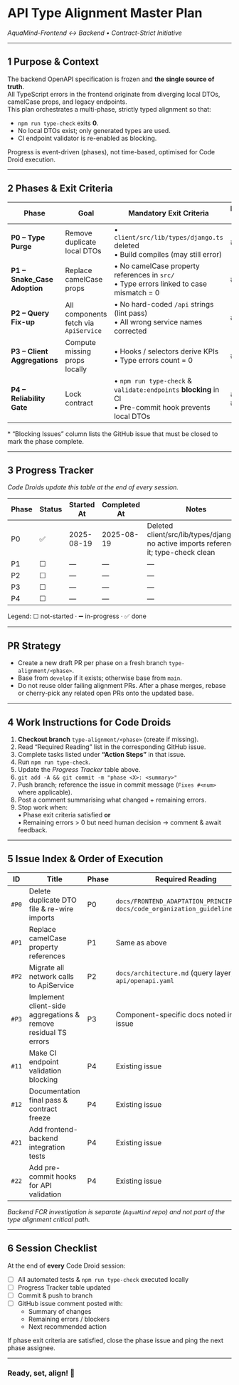 # API Type Alignment Master Plan  
_AquaMind-Frontend ↔ Backend • Contract-Strict Initiative_  

---

## 1 Purpose & Context  
The backend OpenAPI specification is frozen and **the single source of truth**.  
All TypeScript errors in the frontend originate from diverging local DTOs, camelCase props, and legacy endpoints.  
This plan orchestrates a multi-phase, strictly typed alignment so that:

* `npm run type-check` exits **0**.  
* No local DTOs exist; only generated types are used.  
* CI endpoint validator is re-enabled as blocking.  

Progress is event-driven (phases), not time-based, optimised for Code Droid execution.

---

## 2 Phases & Exit Criteria  

| Phase | Goal | Mandatory Exit Criteria | Blocking Issues* |
|-------|------|-------------------------|------------------|
| **P0 – Type Purge** | Remove duplicate local DTOs | • `client/src/lib/types/django.ts` deleted  <br>• Build compiles (may still error) | #P0 |
| **P1 – Snake_Case Adoption** | Replace camelCase props | • No camelCase property references in `src/`  <br>• Type errors linked to case mismatch = 0 | #P1 |
| **P2 – Query Fix-up** | All components fetch via `ApiService` | • No hard-coded `/api` strings (lint pass)  <br>• All wrong service names corrected | #P2 |
| **P3 – Client Aggregations** | Compute missing props locally | • Hooks / selectors derive KPIs  <br>• Type errors count = 0 | #P3 |
| **P4 – Reliability Gate** | Lock contract | • `npm run type-check` & `validate:endpoints` **blocking** in CI  <br>• Pre-commit hook prevents local DTOs | #11 #12 #21 #22 |

\* “Blocking Issues” column lists the GitHub issue that must be closed to mark the phase complete.

---

## 3 Progress Tracker  

_Code Droids update this table at the end of every session._

| Phase | Status | Started At | Completed At | Notes |
|-------|--------|-----------|--------------|-------|
| P0 | ✅ | 2025-08-19 | 2025-08-19 | Deleted client/src/lib/types/django.ts; no active imports referenced it; type-check clean |
| P1 | ☐ | — | — | — |
| P2 | ☐ | — | — | — |
| P3 | ☐ | — | — | — |
| P4 | ☐ | — | — | — |

Legend: ☐ not-started · ➖ in-progress · ✅ done

---

## PR Strategy

- Create a new draft PR per phase on a fresh branch `type-alignment/<phase>`.
- Base from `develop` if it exists; otherwise base from `main`.
- Do not reuse older failing alignment PRs. After a phase merges, rebase or cherry-pick any related open PRs onto the updated base.

---

## 4 Work Instructions for Code Droids  

1. **Checkout branch** `type-alignment/<phase>` (create if missing).  
2. Read “Required Reading” list in the corresponding GitHub issue.  
3. Complete tasks listed under **“Action Steps”** in that issue.  
4. Run `npm run type-check`.  
5. Update the _Progress Tracker_ table above.  
6. `git add -A && git commit -m "phase <X>: <summary>"`  
7. Push branch; reference the issue in commit message (`Fixes #<num>` where applicable).  
8. Post a comment summarising what changed + remaining errors.  
9. Stop work when:  
   • Phase exit criteria satisfied **or**  
   • Remaining errors > 0 but need human decision → comment & await feedback.

---

## 5 Issue Index & Order of Execution  

| ID | Title | Phase | Required Reading |
|----|-------|-------|------------------|
| `#P0` | Delete duplicate DTO file & re-wire imports | P0 | `docs/FRONTEND_ADAPTATION_PRINCIPLES.md`, `docs/code_organization_guidelines.md` |
| `#P1` | Replace camelCase property references | P1 | Same as above |
| `#P2` | Migrate all network calls to ApiService | P2 | `docs/architecture.md` (query layer), `api/openapi.yaml` |
| `#P3` | Implement client-side aggregations & remove residual TS errors | P3 | Component-specific docs noted inside issue |
| `#11` | Make CI endpoint validation blocking | P4 | Existing issue |
| `#12` | Documentation final pass & contract freeze | P4 | Existing issue |
| `#21` | Add frontend-backend integration tests | P4 | Existing issue |
| `#22` | Add pre-commit hooks for API validation | P4 | Existing issue |

_Backend FCR investigation is separate (`AquaMind` repo) and not part of the type alignment critical path._

---

## 6 Session Checklist  

At the end of **every** Code Droid session:

- [ ] All automated tests & `npm run type-check` executed locally  
- [ ] Progress Tracker table updated  
- [ ] Commit & push to branch  
- [ ] GitHub issue comment posted with:  
  - Summary of changes  
  - Remaining errors / blockers  
  - Next recommended action  

If phase exit criteria are satisfied, close the phase issue and ping the next phase assignee.

---

### Ready, set, align! 🚀
